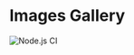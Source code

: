 # Images Gallery
![Node.js CI](https://github.com/olegdemchenko/Images-Gallery/workflows/Node.js%20CI/badge.svg)
